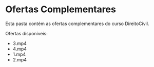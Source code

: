 # Ofertas Complementares

Esta pasta contém as ofertas complementares do curso DireitoCivil.

Ofertas disponíveis:
- 3.mp4
- 4.mp4
- 1.mp4
- 2.mp4